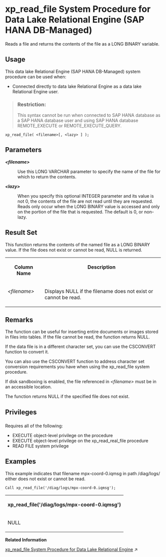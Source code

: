 <!-- loio3802bd2d3a464336b1abe16107b12e47 -->

# xp\_read\_file System Procedure for Data Lake Relational Engine \(SAP HANA DB-Managed\)

Reads a file and returns the contents of the file as a LONG BINARY variable.



<a name="loio3802bd2d3a464336b1abe16107b12e47__section_by2_t1x_fzb"/>

## Usage

This data lake Relational Engine \(SAP HANA DB-Managed\) system procedure can be used when:

-   Connected directly to data lake Relational Engine as a data lake Relational Engine user.

> ### Restriction:  
> This syntax cannot be run when connected to SAP HANA database as a SAP HANA database user and using SAP HANA database REMOTE\_EXECUTE or REMOTE\_EXECUTE\_QUERY.



```
xp_read_file( <filename>[, <lazy> ] );
```



<a name="loio3802bd2d3a464336b1abe16107b12e47__section_mtf_kp2_srb"/>

## Parameters


<dl>
<dt><b>

*<filename\>* 

</b></dt>
<dd>

Use this LONG VARCHAR parameter to specify the name of the file for which to return the contents.



</dd><dt><b>

*<lazy\>* 

</b></dt>
<dd>

When you specify this optional INTEGER parameter and its value is not 0, the contents of the file are not read until they are requested. Reads only occur when the LONG BINARY value is accessed and only on the portion of the file that is requested. The default is 0, or non-lazy.



</dd>
</dl>



<a name="loio3802bd2d3a464336b1abe16107b12e47__section_ups_kp2_srb"/>

## Result Set

This function returns the contents of the named file as a LONG BINARY value. If the file does not exist or cannot be read, NULL is returned.


<table>
<tr>
<th valign="top">

Column Name

</th>
<th valign="top">

Description

</th>
</tr>
<tr>
<td valign="top">

*<filename\>*

</td>
<td valign="top">

Displays NULL if the filename does not exist or cannot be read.

</td>
</tr>
</table>



<a name="loio3802bd2d3a464336b1abe16107b12e47__section_tp2_lp2_srb"/>

## Remarks

The function can be useful for inserting entire documents or images stored in files into tables. If the file cannot be read, the function returns NULL.

If the data file is in a different character set, you can use the CSCONVERT function to convert it.

You can also use the CSCONVERT function to address character set conversion requirements you have when using the xp\_read\_file system procedure.

If disk sandboxing is enabled, the file referenced in *<filename\>* must be in an accessible location.

The function returns NULL if the specified file does not exist.



<a name="loio3802bd2d3a464336b1abe16107b12e47__section_szs_mbb_1yb"/>

## Privileges



### 

Requires all of the following:

-   EXECUTE object-level privilege on the procedure
-   EXECUTE object-level privilege on the xp\_read\_real\_file procedure
-   READ FILE system privilege



## Examples

This example indicates that filename mpx-coord-0.iqmsg in path /diag/logs/ either does not exist or cannot be read.

```
Call xp_read_file('/diag/logs/mpx-coord-0.iqmsg');
```


<table>
<tr>
<th valign="top">

xp\_read\_file\('/diag/logs/mpx-coord-0.iqmsg'\)

</th>
</tr>
<tr>
<td valign="top">

NULL

</td>
</tr>
</table>

**Related Information**  


[xp_read_file System Procedure for Data Lake Relational Engine](https://help.sap.com/viewer/19b3964099384f178ad08f2d348232a9/2023_4_QRC/en-US/3beb56b86c5f101495dbf54443bd191d.html "Reads a file and returns the contents of the file as a LONG BINARY variable.") :arrow_upper_right:

